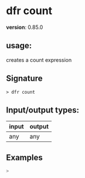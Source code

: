 # dfr count

**version**: 0.85.0

## **usage**:

creates a count expression

## Signature

`> dfr count `

## Input/output types:

| input | output |
| ----- | ------ |
| any   | any    |

## Examples

```bash
>
```
